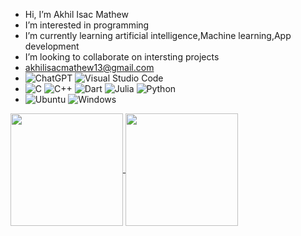 -  Hi, I’m Akhil Isac Mathew
-  I’m interested in programming
-  I’m currently learning artificial intelligence,Machine learning,App development 
-  I’m looking to collaborate on intersting projects 
-  akhilisacmathew13@gmail.com
-  ![ChatGPT](https://img.shields.io/badge/chatGPT-74aa9c?style=for-the-badge&logo=openai&logoColor=white)
   ![Visual Studio Code](https://img.shields.io/badge/Visual%20Studio%20Code-0078d7.svg?style=for-the-badge&logo=visual-studio-code&logoColor=white)
-  ![C](https://img.shields.io/badge/c-%2300599C.svg?style=for-the-badge&logo=c&logoColor=white)
   ![C++](https://img.shields.io/badge/c++-%2300599C.svg?style=for-the-badge&logo=c%2B%2B&logoColor=white)
   ![Dart](https://img.shields.io/badge/dart-%230175C2.svg?style=for-the-badge&logo=dart&logoColor=white)
   ![Julia](https://img.shields.io/badge/-Julia-9558B2?style=for-the-badge&logo=julia&logoColor=white)
   ![Python](https://img.shields.io/badge/python-3670A0?style=for-the-badge&logo=python&logoColor=ffdd54)
-  ![Ubuntu](https://img.shields.io/badge/Ubuntu-E95420?style=for-the-badge&logo=ubuntu&logoColor=white)
   ![Windows](https://img.shields.io/badge/Windows-0078D6?style=for-the-badge&logo=windows&logoColor=white)
<a href="https://github.com/Akhil130604/github-readme-stats">
  <img height=180 align="center" src="https://github-readme-stats.vercel.app/api?username=Akhil130604&show_icons=true&theme=transparent" />
</a>
<a href="https://github.com/Akhil130604/github-readme-stats">
  <img height=180 align="center" src="https://github-readme-stats.vercel.app/api/top-langs?username=Akhil130604&layout=compact&theme=dark&show&langs_count=8&card_width=320" />
</a>
<!---
Akhil130604/Akhil130604 is a ✨ special ✨ repository because its `README.md` (this file) appears on your GitHub profile.
You can click the Preview link to take a look at your changes.
--->
